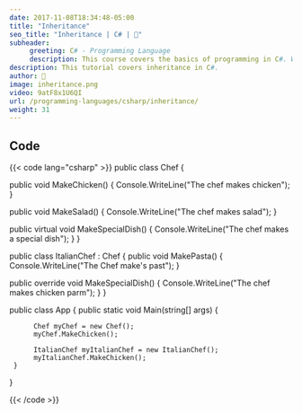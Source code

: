 ```yaml
---
date: 2017-11-08T18:34:48-05:00
title: "Inheritance"
seo_title: "Inheritance | C# | 🦒"
subheader:
     greeting: C# - Programming Language
     description: This course covers the basics of programming in C#. Work your way through the videos/articles and I'll teach you everything you need to know to start your programming journey!
description: This tutorial covers inheritance in C#.
author: 🦒
image: inheritance.png
video: 9atF8x1U6QI
url: /programming-languages/csharp/inheritance/
weight: 31
---
```

## Code

{{< code lang="csharp" >}}
public class Chef
{

   public void MakeChicken()
   {
       Console.WriteLine("The chef makes chicken");
   }

   public void MakeSalad()
   {
       Console.WriteLine("The chef makes salad");
   }

   public virtual void MakeSpecialDish()
   {
       Console.WriteLine("The chef makes a special dish");
   }
}

public class ItalianChef : Chef
{
   public void MakePasta()
   {
       Console.WriteLine("The Chef make's past");
   }

   public override void MakeSpecialDish()
   {
       Console.WriteLine("The chef makes chicken parm");
   }
}

public class App
{
     public static void Main(string[] args)
     {

          Chef myChef = new Chef();
          myChef.MakeChicken();

          ItalianChef myItalianChef = new ItalianChef();
          myItalianChef.MakeChicken();
     }
}

{{< /code >}}